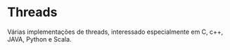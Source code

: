 # Threads

Várias implementações de threads, interessado especialmente em C, c++, JAVA, Python e Scala.
